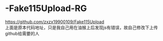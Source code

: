 # -Fake115Upload-RG
https://github.com/zxzx19900109/Fake115Upload <br/>
上面是原本代码地址，只是我自己用在油猴上后发现js有错误，故自己修改下上传github给需要的人
